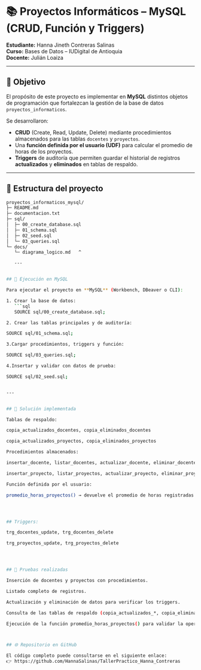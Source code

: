# 📚 Proyectos Informáticos – MySQL (CRUD, Función y Triggers)

**Estudiante:** Hanna Jineth Contreras Salinas  
**Curso:** Bases de Datos – IUDigital de Antioquia  
**Docente:** Julián Loaiza  

---

## 🎯 Objetivo
El propósito de este proyecto es implementar en **MySQL** distintos objetos de programación que fortalezcan la gestión de la base de datos `proyectos_informaticos`.  

Se desarrollaron:  
- **CRUD** (Create, Read, Update, Delete) mediante procedimientos almacenados para las tablas `docentes` y `proyectos`.  
- Una **función definida por el usuario (UDF)** para calcular el promedio de horas de los proyectos.  
- **Triggers** de auditoría que permiten guardar el historial de registros **actualizados** y **eliminados** en tablas de respaldo.  

---

## 📂 Estructura del proyecto

```bash
proyectos_informaticos_mysql/
├─ README.md
├─ documentacion.txt
├─ sql/
│  ├─ 00_create_database.sql   
│  ├─ 01_schema.sql            
│  ├─ 02_seed.sql              
│  └─ 03_queries.sql           
└─ docs/
   └─ diagrama_logico.md   ^    

   ---


## 🚀 Ejecución en MySQL

Para ejecutar el proyecto en **MySQL** (Workbench, DBeaver o CLI):

1. Crear la base de datos:  
   ```sql
   SOURCE sql/00_create_database.sql;

2. Crear las tablas principales y de auditoría:

SOURCE sql/01_schema.sql;

3.Cargar procedimientos, triggers y función:

SOURCE sql/03_queries.sql;

4.Insertar y validar con datos de prueba:

SOURCE sql/02_seed.sql;


---


## 🧩 Solución implementada

Tablas de respaldo:

copia_actualizados_docentes, copia_eliminados_docentes

copia_actualizados_proyectos, copia_eliminados_proyectos

Procedimientos almacenados:

insertar_docente, listar_docentes, actualizar_docente, eliminar_docente

insertar_proyecto, listar_proyectos, actualizar_proyecto, eliminar_proyecto

Función definida por el usuario:

promedio_horas_proyectos() → devuelve el promedio de horas registradas en los proyectos.




## Triggers:

trg_docentes_update, trg_docentes_delete

trg_proyectos_update, trg_proyectos_delete




## 🧪 Pruebas realizadas

Inserción de docentes y proyectos con procedimientos.

Listado completo de registros.

Actualización y eliminación de datos para verificar los triggers.

Consulta de las tablas de respaldo (copia_actualizados_*, copia_eliminados_*).

Ejecución de la función promedio_horas_proyectos() para validar la operación matemática.



## 🌐 Repositorio en GitHub

El código completo puede consultarse en el siguiente enlace:
👉 https://github.com/HannaSalinas/TallerPractico_Hanna_Contreras
